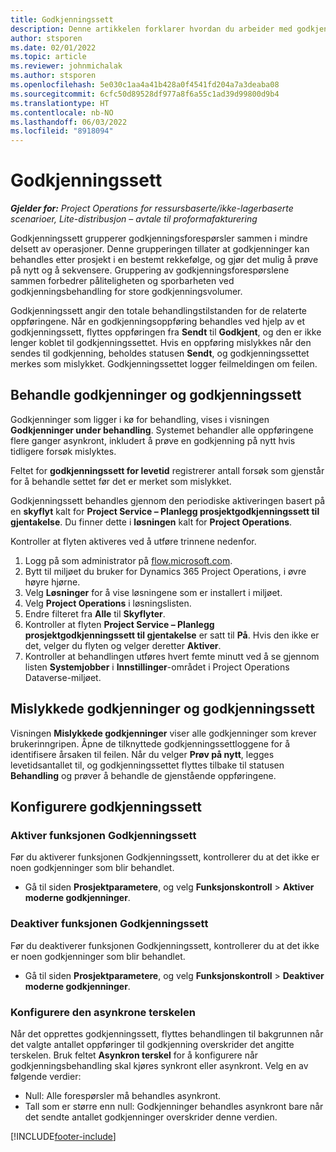 ```yaml
---
title: Godkjenningssett
description: Denne artikkelen forklarer hvordan du arbeider med godkjenningssett, forespørsler og delsettene for disse operasjonene.
author: stsporen
ms.date: 02/01/2022
ms.topic: article
ms.reviewer: johnmichalak
ms.author: stsporen
ms.openlocfilehash: 5e030c1aa4a41b428a0f4541fd204a7a3deaba08
ms.sourcegitcommit: 6cfc50d89528df977a8f6a55c1ad39d99800d9b4
ms.translationtype: HT
ms.contentlocale: nb-NO
ms.lasthandoff: 06/03/2022
ms.locfileid: "8918094"
---
```

# <a name="approval-sets"></a>Godkjenningssett

_**Gjelder for:** Project Operations for ressursbaserte/ikke-lagerbaserte scenarioer, Lite-distribusjon – avtale til proformafakturering_

Godkjenningssett grupperer godkjenningsforespørsler sammen i mindre delsett av operasjoner. Denne grupperingen tillater at godkjenninger kan behandles etter prosjekt i en bestemt rekkefølge, og gjør det mulig å prøve på nytt og å sekvensere. Gruppering av godkjenningsforespørslene sammen forbedrer påliteligheten og sporbarheten ved godkjenningsbehandling for store godkjenningsvolumer.

Godkjenningssett angir den totale behandlingstilstanden for de relaterte oppføringene. Når en godkjenningsoppføring behandles ved hjelp av et godkjenningssett, flyttes oppføringen fra **Sendt** til **Godkjent**, og den er ikke lenger koblet til godkjenningssettet. Hvis en oppføring mislykkes når den sendes til godkjenning, beholdes statusen **Sendt**, og godkjenningssettet merkes som mislykket. Godkjenningssettet logger feilmeldingen om feilen.

## <a name="processing-approvals-and-approval-sets"></a>Behandle godkjenninger og godkjenningssett
Godkjenninger som ligger i kø for behandling, vises i visningen **Godkjenninger under behandling**. Systemet behandler alle oppføringene flere ganger asynkront, inkludert å prøve en godkjenning på nytt hvis tidligere forsøk mislyktes.

Feltet for **godkjenningssett for levetid** registrerer antall forsøk som gjenstår for å behandle settet før det er merket som mislykket.

Godkjenningssett behandles gjennom den periodiske aktiveringen basert på en **skyflyt** kalt for **Project Service – Planlegg prosjektgodkjenningssett til gjentakelse**. Du finner dette i **løsningen** kalt for **Project Operations**. 

Kontroller at flyten aktiveres ved å utføre trinnene nedenfor.

1. Logg på som administrator på [flow.microsoft.com](https://powerautomate.microsoft.com).
2. Bytt til miljøet du bruker for Dynamics 365 Project Operations, i øvre høyre hjørne.
3. Velg **Løsninger** for å vise løsningene som er installert i miljøet.
4. Velg **Project Operations** i løsningslisten.
5. Endre filteret fra **Alle** til **Skyflyter**.
6. Kontroller at flyten **Project Service – Planlegg prosjektgodkjenningssett til gjentakelse** er satt til **På**. Hvis den ikke er det, velger du flyten og velger deretter **Aktiver**.
7. Kontroller at behandlingen utføres hvert femte minutt ved å se gjennom listen **Systemjobber** i **Innstillinger**-området i Project Operations Dataverse-miljøet.

## <a name="failed-approvals-and-approval-sets"></a>Mislykkede godkjenninger og godkjenningssett
Visningen **Mislykkede godkjenninger** viser alle godkjenninger som krever brukerinngripen. Åpne de tilknyttede godkjenningssettloggene for å identifisere årsaken til feilen.
Når du velger **Prøv på nytt**, legges levetidsantallet til, og godkjenningssettet flyttes tilbake til statusen **Behandling** og prøver å behandle de gjenstående oppføringene.

## <a name="configure-approval-sets"></a>Konfigurere godkjenningssett

### <a name="enable-the-approval-sets-feature"></a>Aktiver funksjonen Godkjenningssett
Før du aktiverer funksjonen Godkjenningssett, kontrollerer du at det ikke er noen godkjenninger som blir behandlet.

- Gå til siden **Prosjektparametere**, og velg **Funksjonskontroll** > **Aktiver moderne godkjenninger**.

### <a name="turn-off-the-approval-sets-feature"></a>Deaktiver funksjonen Godkjenningssett
Før du deaktiverer funksjonen Godkjenningssett, kontrollerer du at det ikke er noen godkjenninger som blir behandlet.

- Gå til siden **Prosjektparametere**, og velg **Funksjonskontroll** > **Deaktiver moderne godkjenninger**.

### <a name="configuring-the-asynchronous-threshold"></a>Konfigurere den asynkrone terskelen 
Når det opprettes godkjenningssett, flyttes behandlingen til bakgrunnen når det valgte antallet oppføringer til godkjenning overskrider det angitte terskelen. Bruk feltet **Asynkron terskel** for å konfigurere når godkjenningsbehandling skal kjøres synkront eller asynkront. Velg en av følgende verdier:

  - Null: Alle forespørsler må behandles asynkront. 
  - Tall som er større enn null: Godkjenninger behandles asynkront bare når det sendte antallet godkjenninger overskrider denne verdien.

[!INCLUDE[footer-include](../includes/footer-banner.md)]
